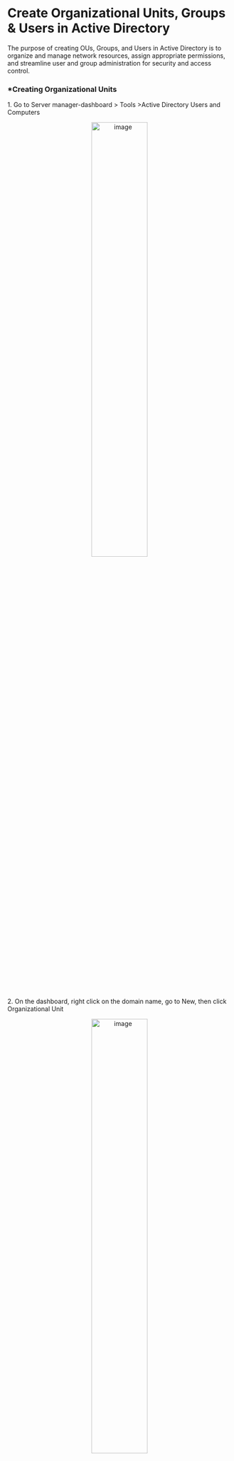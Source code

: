 <h1>Create Organizational Units, Groups & Users in Active Directory</h1>
<p>The purpose of creating OUs, Groups, and Users in Active Directory is to organize and manage network resources, assign appropriate permissions, and streamline user and group administration for security and access control.</p>
<h3>*Creating Organizational Units</h3>
<p>1. Go to Server manager-dashboard > Tools >Active Directory Users and Computers</p>
<p align="center"><img src="https://i.imgur.com/Jk0i5NN.png" height="50%" width="50%" alt="image"/>

<p>2. On the dashboard, right click on the domain name, go to New, then click Organizational Unit</p>
<p align="center"><img src="https://i.imgur.com/tLc36FQ.png" height="50%" width="50%" alt="image"/>

<p>3. On the New object -Organizational Unit screen, in the name space, type in the OU name you intend to create.</p>
<p align="center"><img src="https://i.imgur.com/SJSrsWn.png" height="50%" width="50%" alt="image"/>

<br>

<h3>*Creating Global Groups</h3>
<p>1. To create Global Groups in Toronto OU, from the Active Directory Users and Computer's dashboard, right click on the OU created, go to New and then click on Group</p>
<p align="center"><img src="https://i.imgur.com/zeK3BgN.png" height="50%" width="50%" alt="image"/>

<p>2. On the New Object - Group, type in the Group name in the space provided and click OK</p>
<p align="center"><img src="https://i.imgur.com/TZ8uRiB.png" height="50%" width="50%" alt="image"/>

<p>3. Repeated above steps 1 and 2 to create more groups in TorontoOU</p>
<p align="center"><img src="https://i.imgur.com/4s8QNOI.png" height="50%" width="50%" alt="image"/>

<br>

<h3>*Creating Domain User Accounts and assign them to the groups</h3>
<p>1. While on the Active Directory Users and Computers' dashboard, right click on the Organizational Unit, go to New, then click User</p>
<p align="center"><img src="https://i.imgur.com/1gUs4oc.png" height="50%" width="50%" alt="image"/>

<p>2. On the New Object - User, input the first name, last name, a user logon name and click NEXT</p>
<p align="center"><img src="https://i.imgur.com/ZNxSdwF.png" height="50%" width="50%" alt="image"/>

<p>3. On the next page, input the password, leave the “User must change password at next logon” checked, then click NEXT</p>
<p align="center"><img src="https://i.imgur.com/qgddFlJ.png" height="50%" width="50%" alt="image"/>

<p>4. On the next page, review the information and click FINISH</p>
<p align="center"><img src="https://i.imgur.com/MJGZOPD.png" height="50%" width="50%" alt="image"/>

<p>5. After creating the first user, I created more users by repeating Step 1-4.</p>
<p align="center"><img src="https://i.imgur.com/HppqZGM.png" height="50%" width="50%" alt="image"/>

<h3>*To add users to Groups</h3>
<p>1. Right-click on the User and click on Add to a group</p>
<p align="center"><img src="https://i.imgur.com/zNL84DP.png" height="50%" width="50%" alt="image"/>

<p>2. On the next page, in the” Enter the object names to select”, type in the Group you want to add user to, click check names to confirm then click OK</p>
<p align="center"><img src="https://i.imgur.com/owc3DUR.png" height="50%" width="50%" alt="image"/>

<p>3. You will get a prompt that that “The Add to Group operation was succesfully completed”, just click OK</p>
<p align="center"><img src="https://i.imgur.com/6N1yAys.png" height="50%" width="50%" alt="image"/>

<h3>*Another method to add Users to Groups</h3>
<p>1. Double-click on the Group and go to Members tab</p>
<p align="center"><img src="https://i.imgur.com/2O2Gamm.png" height="50%" width="50%" alt="image"/>

<p>2. While on the Members Tab, click on Add </p>
<p align="center"><img src="https://i.imgur.com/1veIP9e.png" height="50%" width="50%" alt="image"/>

<p>3. On the “Select Users, Contacts, Computers, Server Accounts or Groups” screen, in the “Enter the object names to select” box, type in the name and click on check names, then click OK</p>
<p align="center"><img src="https://i.imgur.com/wBi0wPG.png" height="50%" width="50%" alt="image"/>

<p>4. Next you can see the name shown in the Member’s tab, click Apply, then click OK</p>
<p align="center"><img src="https://i.imgur.com/QXSpavs.png" height="50%" width="50%" alt="image"/>

<h3>*To add a user to more than one or multiple groups.</h3>
<p>1. Right click on the user and click on Add to a group</p>
<p align="center"><img src="https://i.imgur.com/vAQIvXP.png" height="50%" width="50%" alt="image"/>

<p>2. On the select groups screen, enter all the group names in the “Enter the object names to select” box, all seperated by a semi-colon, then click check names to verify and click OK to finish</p>
<p align="center"><img src="https://i.imgur.com/KbMXyU0.png" height="50%" width="50%" alt="image"/>

<p>3. You are shown “The Add to Group operation was successfully completed” message.</p>
<p align="center"><img src="https://i.imgur.com/Y5VEIKP.png" height="50%" width="50%" alt="image"/>

<p>4. To verify user is added to all group, right-click on the user and go to properties, then click on Member Of. You can all the groups this user belongs to</p>
<p align="center"><img src="https://i.imgur.com/TQIaMx1.png" height="50%" width="50%" alt="image"/>

<br>

<h3>*Verify login newly created Users</h3>
<p>1. Sign out of any existing account in the client's computer and type the username and password of the new user created in the OU</p>
<p align="center"><img src="https://i.imgur.com/WD4PM0O.png" height="50%" width="50%" alt="image"/>

<p>2. You are greeted with the message “The user’s password must be changed before signing in, click OK</p>
<p align="center"><img src="https://i.imgur.com/LWzNMX6.png" height="50%" width="50%" alt="image"/>

<p>3. Type in the new password and confirm password ,then hit Enter</p>
<p align="center"><img src="https://i.imgur.com/Ag0Vbw1.png" height="50%" width="50%" alt="image"/>

<p>4. You can then see the password has been changed, click OK and you are in</p>
<p align="center"><img src="https://i.imgur.com/lnr6Rtm.png" height="50%" width="50%" alt="image"/>

<br>
